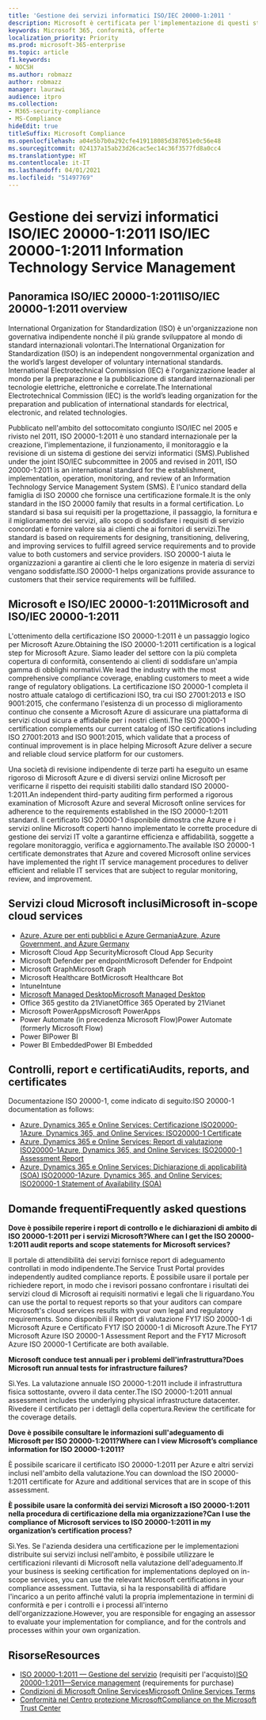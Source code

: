 ```yaml
---
title: 'Gestione dei servizi informatici ISO/IEC 20000-1:2011 '
description: Microsoft è certificata per l'implementazione di questi standard di gestione del servizio.
keywords: Microsoft 365, conformità, offerte
localization_priority: Priority
ms.prod: microsoft-365-enterprise
ms.topic: article
f1.keywords:
- NOCSH
ms.author: robmazz
author: robmazz
manager: laurawi
audience: itpro
ms.collection:
- M365-security-compliance
- MS-Compliance
hideEdit: true
titleSuffix: Microsoft Compliance
ms.openlocfilehash: a04e5b7b0a292cfe419118085d387051e0c56e48
ms.sourcegitcommit: 024137a15ab23d26cac5ec14c36f3577fd8a0cc4
ms.translationtype: HT
ms.contentlocale: it-IT
ms.lasthandoff: 04/01/2021
ms.locfileid: "51497769"
---
```

# <a name="isoiec-20000-12011-information-technology-service-management"></a><span data-ttu-id="131af-104">Gestione dei servizi informatici ISO/IEC 20000-1:2011 </span><span class="sxs-lookup"><span data-stu-id="131af-104">ISO/IEC 20000-1:2011 Information Technology Service Management</span></span>

## <a name="isoiec-20000-12011-overview"></a><span data-ttu-id="131af-105">Panoramica ISO/IEC 20000-1:2011</span><span class="sxs-lookup"><span data-stu-id="131af-105">ISO/IEC 20000-1:2011 overview</span></span>

<span data-ttu-id="131af-106">International Organization for Standardization (ISO) è un'organizzazione non governativa indipendente nonché il più grande sviluppatore al mondo di standard internazionali volontari.</span><span class="sxs-lookup"><span data-stu-id="131af-106">The International Organization for Standardization (ISO) is an independent nongovernmental organization and the world’s largest developer of voluntary international standards.</span></span> <span data-ttu-id="131af-107">International Electrotechnical Commission (IEC) è l'organizzazione leader al mondo per la preparazione e la pubblicazione di standard internazionali per tecnologie elettriche, elettroniche e correlate.</span><span class="sxs-lookup"><span data-stu-id="131af-107">The International Electrotechnical Commission (IEC) is the world’s leading organization for the preparation and publication of international standards for electrical, electronic, and related technologies.</span></span>  
  
<span data-ttu-id="131af-108">Pubblicato nell'ambito del sottocomitato congiunto ISO/IEC nel 2005 e rivisto nel 2011, ISO 20000-1:2011 è uno standard internazionale per la creazione, l'implementazione, il funzionamento, il monitoraggio e la revisione di un sistema di gestione dei servizi informatici (SMS).</span><span class="sxs-lookup"><span data-stu-id="131af-108">Published under the joint ISO/IEC subcommittee in 2005 and revised in 2011, ISO 20000-1:2011 is an international standard for the establishment, implementation, operation, monitoring, and review of an Information Technology Service Management System (SMS).</span></span> <span data-ttu-id="131af-109">È l'unico standard della famiglia di ISO 20000 che fornisce una certificazione formale.</span><span class="sxs-lookup"><span data-stu-id="131af-109">It is the only standard in the ISO 20000 family that results in a formal certification.</span></span> <span data-ttu-id="131af-110">Lo standard si basa sui requisiti per la progettazione, il passaggio, la fornitura e il miglioramento dei servizi, allo scopo di soddisfare i requisiti di servizio concordati e fornire valore sia ai clienti che ai fornitori di servizi.</span><span class="sxs-lookup"><span data-stu-id="131af-110">The standard is based on requirements for designing, transitioning, delivering, and improving services to fulfill agreed service requirements and to provide value to both customers and service providers.</span></span> <span data-ttu-id="131af-111">ISO 20000-1 aiuta le organizzazioni a garantire ai clienti che le loro esigenze in materia di servizi vengano soddisfatte.</span><span class="sxs-lookup"><span data-stu-id="131af-111">ISO 20000-1 helps organizations provide assurance to customers that their service requirements will be fulfilled.</span></span>

## <a name="microsoft-and-isoiec-20000-12011"></a><span data-ttu-id="131af-112">Microsoft e ISO/IEC 20000-1:2011</span><span class="sxs-lookup"><span data-stu-id="131af-112">Microsoft and ISO/IEC 20000-1:2011</span></span>

<span data-ttu-id="131af-113">L'ottenimento della certificazione ISO 20000-1:2011 è un passaggio logico per Microsoft Azure.</span><span class="sxs-lookup"><span data-stu-id="131af-113">Obtaining the ISO 20000-1:2011 certification is a logical step for Microsoft Azure.</span></span> <span data-ttu-id="131af-114">Siamo leader del settore con la più completa copertura di conformità, consentendo ai clienti di soddisfare un'ampia gamma di obblighi normativi.</span><span class="sxs-lookup"><span data-stu-id="131af-114">We lead the industry with the most comprehensive compliance coverage, enabling customers to meet a wide range of regulatory obligations.</span></span> <span data-ttu-id="131af-115">La certificazione ISO 20000-1 completa il nostro attuale catalogo di certificazioni ISO, tra cui ISO 27001:2013 e ISO 9001:2015, che confermano l'esistenza di un processo di miglioramento continuo che consente a Microsoft Azure di assicurare una piattaforma di servizi cloud sicura e affidabile per i nostri clienti.</span><span class="sxs-lookup"><span data-stu-id="131af-115">The ISO 20000-1 certification complements our current catalog of ISO certifications including ISO 27001:2013 and ISO 9001:2015, which validate that a process of continual improvement is in place helping Microsoft Azure deliver a secure and reliable cloud service platform for our customers.</span></span>  
  
<span data-ttu-id="131af-116">Una società di revisione indipendente di terze parti ha eseguito un esame rigoroso di Microsoft Azure e di diversi servizi online Microsoft per verificarne il rispetto dei requisiti stabiliti dallo standard ISO 20000-1:2011.</span><span class="sxs-lookup"><span data-stu-id="131af-116">An independent third-party auditing firm performed a rigorous examination of Microsoft Azure and several Microsoft online services for adherence to the requirements established in the ISO 20000-1:2011 standard.</span></span> <span data-ttu-id="131af-117">Il certificato ISO 20000-1 disponibile dimostra che Azure e i servizi online Microsoft coperti hanno implementato le corrette procedure di gestione dei servizi IT volte a garantirne efficienza e affidabilità, soggette a regolare monitoraggio, verifica e aggiornamento.</span><span class="sxs-lookup"><span data-stu-id="131af-117">The available ISO 20000-1 certificate demonstrates that Azure and covered Microsoft online services have implemented the right IT service management procedures to deliver efficient and reliable IT services that are subject to regular monitoring, review, and improvement.</span></span>

## <a name="microsoft-in-scope-cloud-services"></a><span data-ttu-id="131af-118">Servizi cloud Microsoft inclusi</span><span class="sxs-lookup"><span data-stu-id="131af-118">Microsoft in-scope cloud services</span></span>

- [<span data-ttu-id="131af-119">Azure, Azure per enti pubblici e Azure Germania</span><span class="sxs-lookup"><span data-stu-id="131af-119">Azure, Azure Government, and Azure Germany</span></span>](https://aka.ms/AzureCompliance)
- <span data-ttu-id="131af-120">Microsoft Cloud App Security</span><span class="sxs-lookup"><span data-stu-id="131af-120">Microsoft Cloud App Security</span></span>
- <span data-ttu-id="131af-121">Microsoft Defender per endpoint</span><span class="sxs-lookup"><span data-stu-id="131af-121">Microsoft Defender for Endpoint</span></span>
- <span data-ttu-id="131af-122">Microsoft Graph</span><span class="sxs-lookup"><span data-stu-id="131af-122">Microsoft Graph</span></span>
- <span data-ttu-id="131af-123">Microsoft Healthcare Bot</span><span class="sxs-lookup"><span data-stu-id="131af-123">Microsoft Healthcare Bot</span></span>
- <span data-ttu-id="131af-124">Intune</span><span class="sxs-lookup"><span data-stu-id="131af-124">Intune</span></span>
- [<span data-ttu-id="131af-125">Microsoft Managed Desktop</span><span class="sxs-lookup"><span data-stu-id="131af-125">Microsoft Managed Desktop</span></span>](/microsoft-365/managed-desktop/intro/compliance)
- <span data-ttu-id="131af-126">Office 365 gestito da 21Vianet</span><span class="sxs-lookup"><span data-stu-id="131af-126">Office 365 Operated by 21Vianet</span></span>
- <span data-ttu-id="131af-127">Microsoft PowerApps</span><span class="sxs-lookup"><span data-stu-id="131af-127">Microsoft PowerApps</span></span>
- <span data-ttu-id="131af-128">Power Automate (in precedenza Microsoft Flow)</span><span class="sxs-lookup"><span data-stu-id="131af-128">Power Automate (formerly Microsoft Flow)</span></span>
- <span data-ttu-id="131af-129">Power BI</span><span class="sxs-lookup"><span data-stu-id="131af-129">Power BI</span></span>
- <span data-ttu-id="131af-130">Power BI Embedded</span><span class="sxs-lookup"><span data-stu-id="131af-130">Power BI Embedded</span></span>

## <a name="audits-reports-and-certificates"></a><span data-ttu-id="131af-131">Controlli, report e certificati</span><span class="sxs-lookup"><span data-stu-id="131af-131">Audits, reports, and certificates</span></span>

<span data-ttu-id="131af-132">Documentazione ISO 20000-1, come indicato di seguito:</span><span class="sxs-lookup"><span data-stu-id="131af-132">ISO 20000-1 documentation as follows:</span></span>

- [<span data-ttu-id="131af-133">Azure, Dynamics 365 e Online Services: Certificazione ISO20000-1</span><span class="sxs-lookup"><span data-stu-id="131af-133">Azure, Dynamics 365, and Online Services: ISO20000-1 Certificate</span></span>](https://aka.ms/azureiso200001cert)
- [<span data-ttu-id="131af-134">Azure, Dynamics 365 e Online Services: Report di valutazione ISO20000-1</span><span class="sxs-lookup"><span data-stu-id="131af-134">Azure, Dynamics 365, and Online Services: ISO20000-1 Assessment Report</span></span>](https://aka.ms/azureiso200001report)
- [<span data-ttu-id="131af-135">Azure, Dynamics 365 e Online Services: Dichiarazione di applicabilità (SOA) ISO20000-1</span><span class="sxs-lookup"><span data-stu-id="131af-135">Azure, Dynamics 365, and Online Services: ISO20000-1 Statement of Availability (SOA)</span></span>](https://aka.ms/azureiso200001soa)

## <a name="frequently-asked-questions"></a><span data-ttu-id="131af-136">Domande frequenti</span><span class="sxs-lookup"><span data-stu-id="131af-136">Frequently asked questions</span></span>

<span data-ttu-id="131af-137">**Dove è possibile reperire i report di controllo e le dichiarazioni di ambito di ISO 20000-1:2011 per i servizi Microsoft?**</span><span class="sxs-lookup"><span data-stu-id="131af-137">**Where can I get the ISO 20000-1:2011 audit reports and scope statements for Microsoft services?**</span></span>

<span data-ttu-id="131af-138">Il portale di attendibilità dei servizi fornisce report di adeguamento controllati in modo indipendente.</span><span class="sxs-lookup"><span data-stu-id="131af-138">The Service Trust Portal provides independently audited compliance reports.</span></span> <span data-ttu-id="131af-139">È possibile usare il portale per richiedere report, in modo che i revisori possano confrontare i risultati dei servizi cloud di Microsoft ai requisiti normativi e legali che li riguardano.</span><span class="sxs-lookup"><span data-stu-id="131af-139">You can use the portal to request reports so that your auditors can compare Microsoft's cloud services results with your own legal and regulatory requirements.</span></span> <span data-ttu-id="131af-140">Sono disponibili il Report di valutazione FY17 ISO 20000-1 di Microsoft Azure e Certificato FY17 ISO 20000-1 di Microsoft Azure.</span><span class="sxs-lookup"><span data-stu-id="131af-140">The FY17 Microsoft Azure ISO 20000-1 Assessment Report and the FY17 Microsoft Azure ISO 20000-1 Certificate are both available.</span></span>

<span data-ttu-id="131af-141">**Microsoft conduce test annuali per i problemi dell'infrastruttura?**</span><span class="sxs-lookup"><span data-stu-id="131af-141">**Does Microsoft run annual tests for infrastructure failures?**</span></span>

<span data-ttu-id="131af-142">Sì.</span><span class="sxs-lookup"><span data-stu-id="131af-142">Yes.</span></span> <span data-ttu-id="131af-143">La valutazione annuale ISO 20000-1:2011 include il infrastruttura fisica sottostante, ovvero il data center.</span><span class="sxs-lookup"><span data-stu-id="131af-143">The ISO 20000-1:2011 annual assessment includes the underlying physical infrastructure datacenter.</span></span> <span data-ttu-id="131af-144">Rivedere il certificato per i dettagli della copertura.</span><span class="sxs-lookup"><span data-stu-id="131af-144">Review the certificate for the coverage details.</span></span>

<span data-ttu-id="131af-145">**Dove è possibile consultare le informazioni sull'adeguamento di Microsoft per ISO 20000-1:2011?**</span><span class="sxs-lookup"><span data-stu-id="131af-145">**Where can I view Microsoft’s compliance information for ISO 20000-1:2011?**</span></span>

<span data-ttu-id="131af-146">È possibile scaricare il certificato ISO 20000-1:2011 per Azure e altri servizi inclusi nell'ambito della valutazione.</span><span class="sxs-lookup"><span data-stu-id="131af-146">You can download the ISO 20000-1:2011 certificate for Azure and additional services that are in scope of this assessment.</span></span>

<span data-ttu-id="131af-147">**È possibile usare la conformità dei servizi Microsoft a ISO 20000-1:2011 nella procedura di certificazione della mia organizzazione?**</span><span class="sxs-lookup"><span data-stu-id="131af-147">**Can I use the compliance of Microsoft services to ISO 20000-1:2011 in my organization’s certification process?**</span></span>

<span data-ttu-id="131af-148">Sì.</span><span class="sxs-lookup"><span data-stu-id="131af-148">Yes.</span></span> <span data-ttu-id="131af-149">Se l'azienda desidera una certificazione per le implementazioni distribuite sui servizi inclusi nell'ambito, è possibile utilizzare le certificazioni rilevanti di Microsoft nella valutazione dell'adeguamento.</span><span class="sxs-lookup"><span data-stu-id="131af-149">If your business is seeking certification for implementations deployed on in-scope services, you can use the relevant Microsoft certifications in your compliance assessment.</span></span> <span data-ttu-id="131af-150">Tuttavia, si ha la responsabilità di affidare l'incarico a un perito affinché valuti la propria implementazione in termini di conformità e per i controlli e i processi all'interno dell'organizzazione.</span><span class="sxs-lookup"><span data-stu-id="131af-150">However, you are responsible for engaging an assessor to evaluate your implementation for compliance, and for the controls and processes within your own organization.</span></span>

## <a name="resources"></a><span data-ttu-id="131af-151">Risorse</span><span class="sxs-lookup"><span data-stu-id="131af-151">Resources</span></span>

- <span data-ttu-id="131af-152">[ISO 20000-1:2011 — Gestione del servizio](https://www.iso.org/standard/51986.html) (requisiti per l'acquisto)</span><span class="sxs-lookup"><span data-stu-id="131af-152">[ISO 20000-1:2011—Service management](https://www.iso.org/standard/51986.html) (requirements for purchase)</span></span>
- [<span data-ttu-id="131af-153">Condizioni di Microsoft Online Services</span><span class="sxs-lookup"><span data-stu-id="131af-153">Microsoft Online Services Terms</span></span>](https://aka.ms/Online-Services-Terms)
- [<span data-ttu-id="131af-154">Conformità nel Centro protezione Microsoft</span><span class="sxs-lookup"><span data-stu-id="131af-154">Compliance on the Microsoft Trust Center</span></span>](https://www.microsoft.com/trust-center/compliance/compliance-overview)
